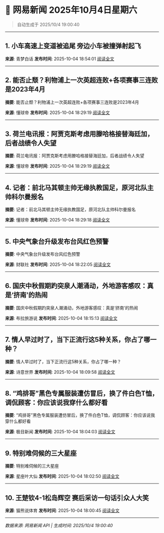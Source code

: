 # 📰 网易新闻 2025年10月4日星期六

> 自动生成于 2025/10/4 19:00:40

---

## 1. 小车高速上变道被追尾 旁边小车被撞弹射起飞

**来源**: 青梦白话
**发布时间**: 2025-10-04 18:54:01
[阅读全文](https://m.163.com/news/video/VNA3QHITJ.html)

---

## 2. 能否止颓？利物浦上一次英超连败+各项赛事三连败是2023年4月

**摘要**: 能否止颓？利物浦上一次英超连败+各项赛事三连败是2023年4月

**来源**: 懂球帝
**发布时间**: 2025-10-04 18:29:19
[阅读全文](https://m.163.com/news/article/KB20M1S50549BAP0.html)

---

## 3. 荷兰电讯报：阿贾克斯考虑用滕哈格接替海廷加，后者战绩令人失望

**摘要**: 荷兰电讯报：阿贾克斯考虑用滕哈格接替海廷加，后者战绩令人失望

**来源**: 懂球帝
**发布时间**: 2025-10-04 18:29:19
[阅读全文](https://m.163.com/news/article/KB20M1Q40549BAP0.html)

---

## 4. 记者：前北马其顿主帅无缘执教国足，原河北队主帅科尔曼报名

**摘要**: 记者：前北马其顿主帅无缘执教国足，原河北队主帅科尔曼报名

**来源**: 懂球帝
**发布时间**: 2025-10-04 18:29:18
[阅读全文](https://m.163.com/news/article/KB20M1J90549BAP0.html)

---

## 5. 中央气象台升级发布台风红色预警

**摘要**: 中央气象台升级发布台风红色预警

**来源**: 财联社
**发布时间**: 2025-10-04 18:22:05
[阅读全文](https://m.163.com/news/article/KB208Q9J05198CJN.html)

---

## 6. 国庆中秋假期趵突泉人潮涌动，外地游客感叹：真是‘挤南’的热闹

**摘要**: 国庆中秋假期趵突泉人潮涌动，外地游客感叹：真是‘挤南’的热闹

**来源**: 布拉旅游说
**发布时间**: 2025-10-04 18:15:13
[阅读全文](https://m.163.com/news/article/KB1VS83G0553TFBF.html)

---

## 7. 情人早过时了，当下正流行这5种关系，你占了哪一种？

**摘要**: 情人早过时了，当下正流行这5种关系，你占了哪一种？

**来源**: 诗意世界
**发布时间**: 2025-10-04 18:09:58
[阅读全文](https://m.163.com/news/article/KB1V8V980543HG0Q.html)

---

## 8. “鸡排哥”黑色专属服装遭仿冒后，换了件白色T恤，调侃顾客：你应该说我穿什么都好看

**摘要**: “鸡排哥”黑色专属服装遭仿冒后，换了件白色T恤，调侃顾客：你应该说我穿什么都好看

**来源**: 极目新闻
**发布时间**: 2025-10-04 18:04:03
[阅读全文](https://m.163.com/news/article/KB1V7Q06053469LG.html)

---

## 9. 特别难伺候的三大星座

**摘要**: 特别难伺候的三大星座

**来源**: 星座叶大仙
**发布时间**: 2025-10-04 18:02:50
[阅读全文](https://m.163.com/news/article/KB1V0RDG054818UO.html)

---

## 10. 王楚钦4-1松岛辉空 赛后采访一句话引众人大笑

**来源**: 猫熊说体育
**发布时间**: 2025-10-04 18:00:45
[阅读全文](https://m.163.com/news/video/VYA3SDKB5.html)

---

*数据来源: 网易新闻 API | 生成时间: 2025/10/4 19:00:40*